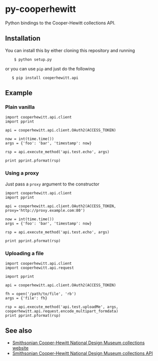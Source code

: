 # py-cooperhewitt

Python bindings to the Cooper-Hewitt collections API.

## Installation

You can install this by either cloning this repository and running

    	$ python setup.py

or you can use `pip` and just do the following

       $ pip install cooperhewitt.api

## Example

### Plain vanilla

	import cooperhewitt.api.client
	import pprint

	api = cooperhewitt.api.client.OAuth2(ACCESS_TOKEN)

	now = int(time.time())
	args = {'foo': 'bar', 'timestamp': now}

	rsp = api.execute_method('api.test.echo', args)

	print pprint.pformat(rsp)

### Using a proxy

Just pass a `proxy` argument to the constructor

	import cooperhewitt.api.client
	import pprint

	api = cooperhewitt.api.client.OAuth2(ACCESS_TOKEN, proxy='http://proxy.example.com:80')

	now = int(time.time())
	args = {'foo': 'bar', 'timestamp': now}

	rsp = api.execute_method('api.test.echo', args)

	print pprint.pformat(rsp)
	
### Uploading a file

	import cooperhewitt.api.client
	import cooperhewitt.api.request

	import pprint

	api = cooperhewitt.api.client.OAuth2(ACCESS_TOKEN)

	fh = open('/path/to/file', 'rb')
	args = {'file': fh}

	rsp = api.execute_method('api.test.uploadMe', args, cooperhewitt.api.request.encode_multipart_formdata)
	print pprint.pformat(rsp)
	
## See also

* [Smithsonian Cooper-Hewitt National Design Museum collections website](https://collection.cooperhewitt.org/)
* [Smithsonian Cooper-Hewitt National Design Museum collections API](https://collection.cooperhewitt.org/api/)


